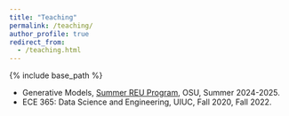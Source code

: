 ```yaml
---
title: "Teaching"
permalink: /teaching/
author_profile: true
redirect_from:
  - /teaching.html
---
```


{% include base_path %}

* Generative Models, [Summer REU Program](https://reu-ai-edge-osu.github.io/lectures.html), OSU, Summer 2024-2025.
* ECE 365: Data Science and Engineering, UIUC, Fall 2020, Fall 2022.
